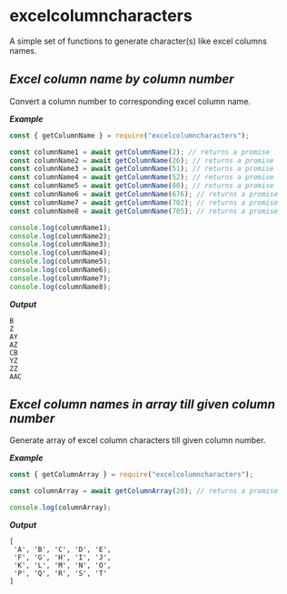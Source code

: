 # excelcolumncharacters

A simple set of functions to generate character(s) like excel columns names.

## _Excel column name by column number_

Convert a column number to corresponding excel column name.

**_Example_**

```javascript
const { getColumnName } = require("excelcolumncharacters");

const columnName1 = await getColumnName(2); // returns a promise
const columnName2 = await getColumnName(26); // returns a promise
const columnName3 = await getColumnName(51); // returns a promise
const columnName4 = await getColumnName(52); // returns a promise
const columnName5 = await getColumnName(80); // returns a promise
const columnName6 = await getColumnName(676); // returns a promise
const columnName7 = await getColumnName(702); // returns a promise
const columnName8 = await getColumnName(705); // returns a promise

console.log(columnName1);
console.log(columnName2);
console.log(columnName3);
console.log(columnName4);
console.log(columnName5);
console.log(columnName6);
console.log(columnName7);
console.log(columnName8);
```

**_Output_**

```
B
Z
AY
AZ
CB
YZ
ZZ
AAC
```

## _Excel column names in array till given column number_

Generate array of excel column characters till given column number.

**_Example_**

```javascript
const { getColumnArray } = require("excelcolumncharacters");

const columnArray = await getColumnArray(20); // returns a promise

console.log(columnArray);
```

**_Output_**

```
[
 'A', 'B', 'C', 'D', 'E',
 'F', 'G', 'H', 'I', 'J',
 'K', 'L', 'M', 'N', 'O',
 'P', 'Q', 'R', 'S', 'T'
]
```
